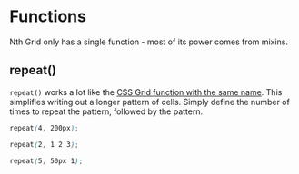 # Functions

Nth Grid only has a single function - most of its power comes from mixins.

## repeat()

`repeat()` works a lot like the [CSS Grid function with the same name](https://developer.mozilla.org/en-US/docs/Web/CSS/repeat). This simplifies writing out a longer pattern of cells.
Simply define the number of times to repeat the pattern, followed by the pattern.

```scss
repeat(4, 200px);

repeat(2, 1 2 3);

repeat(5, 50px 1);
```